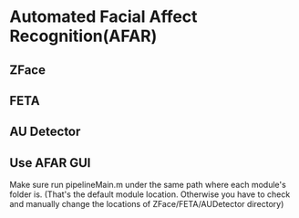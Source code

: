 # Automated Facial Affect Recognition(AFAR)

## ZFace

## FETA

## AU Detector

## Use AFAR GUI
Make sure run pipelineMain.m under the same path where
each module's folder is.
(That's the default module location. Otherwise you have 
to check and manually change the locations of 
ZFace/FETA/AUDetector directory)
